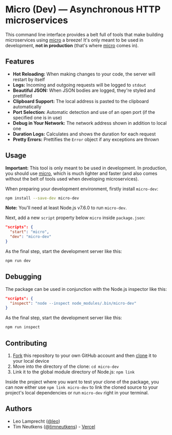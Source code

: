 # Micro (Dev) — Asynchronous HTTP microservices

This command line interface provides a belt full of tools that make building microservices using [micro](https://github.com/vercel/micro) a breeze! It's only meant to be used in development, **not in production** (that's where [micro](https://github.com/vercel/micro) comes in).

## Features

-   **Hot Reloading:** When making changes to your code, the server will restart by itself
-   **Logs:** Incoming and outgoing requests will be logged to `stdout`
-   **Beautiful JSON:** When JSON bodies are logged, they're styled and prettified
-   **Clipboard Support:** The local address is pasted to the clipboard automatically
-   **Port Selection:** Automatic detection and use of an open port (if the specified one is in use)
-   **Debug in Your Network:** The network address shown in addition to local one
-   **Duration Logs:** Calculates and shows the duration for each request
-   **Pretty Errors:** Prettifies the `Error` object if any exceptions are thrown

## Usage

**Important:** This tool is only meant to be used in development. In production, you should use [micro](https://github.com/vercel/micro), which is much lighter and faster (and also comes without the belt of tools used when developing microservices).

When preparing your development environment, firstly install `micro-dev`:

```bash
npm install --save-dev micro-dev
```

**Note:** You'll need at least Node.js v7.6.0 to run `micro-dev`.

Next, add a new `script` property below `micro` inside `package.json`:

```json
"scripts": {
  "start": "micro",
  "dev": "micro-dev"
}
```

As the final step, start the development server like this:

```bash
npm run dev
```

## Debugging

The package can be used in conjunction with the Node.js inspector like this:

```json
"scripts": {
  "inspect": "node --inspect node_modules/.bin/micro-dev"
}
```

As the final step, start the development server like this:

```bash
npm run inspect
```

## Contributing

1. [Fork](https://help.github.com/articles/fork-a-repo/) this repository to your own GitHub account and then [clone](https://help.github.com/articles/cloning-a-repository/) it to your local device
2. Move into the directory of the clone: `cd micro-dev`
3. Link it to the global module directory of Node.js: `npm link`

Inside the project where you want to test your clone of the package, you can now either use `npm link micro-dev` to link the cloned source to your project's local dependencies or run `micro-dev` right in your terminal.

## Authors

-   Leo Lamprecht ([@leo](https://x.com/leo))
-   Tim Neutkens ([@timneutkens](https://x.com/timneutkens)) - [Vercel](https://vercel.com)
